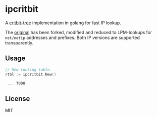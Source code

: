 ipcritbit
=========
A [critbit-tree](http://cr.yp.to/critbit.html) implementation in golang for fast IP lookup.

The [original](https://github.com/k-sone/critbitgo) has been forked, modified and reduced to LPM-lookups for `net/netip` addresses and prefixes.
Both IP versions are supported transparently. 

Usage
--------

```go
// New routing table.
rtbl := ipcritbit.New()

 ... TODO
```

License
-------

MIT
